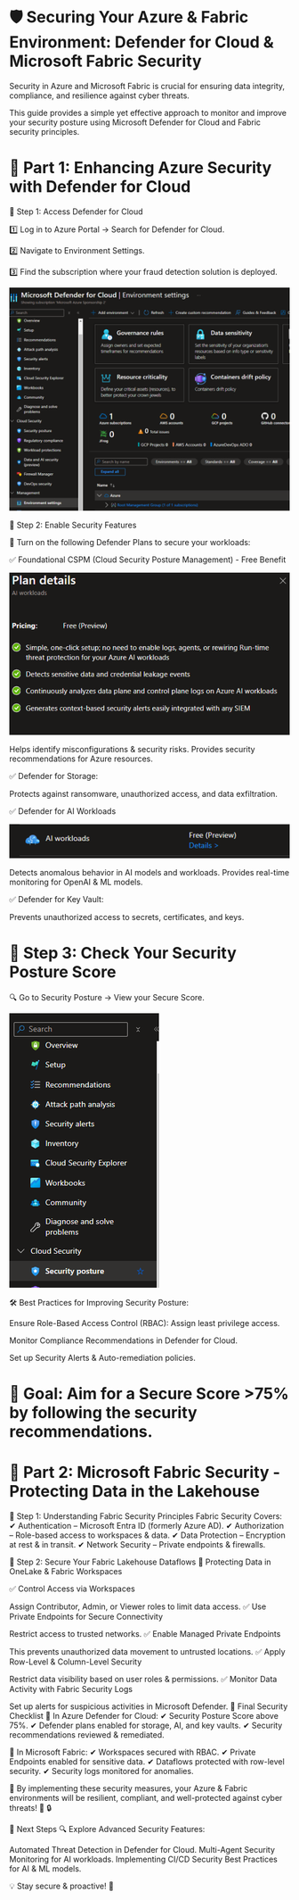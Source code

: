 # 🛡️ Securing Your Azure & Fabric Environment: Defender for Cloud & Microsoft Fabric Security

Security in Azure and Microsoft Fabric is crucial for ensuring data integrity, compliance, and resilience against cyber threats. 

This guide provides a simple yet effective approach to monitor and improve your security posture using Microsoft Defender for Cloud and Fabric security principles.

# 🔹 Part 1: Enhancing Azure Security with Defender for Cloud

🎯 Step 1: Access Defender for Cloud

1️⃣ Log in to Azure Portal → Search for Defender for Cloud.

2️⃣ Navigate to Environment Settings.

3️⃣ Find the subscription where your fraud detection solution is deployed.

![alt text](https://github.com/DavidArayaS/AI-Powered-Insights-Fraud-Detection-Hackathon/blob/d6f39bdd8471a2a2ba4d36e8265e61bbd1cd5894/06-Security%20%26%20Compliance/Reference%20Pictures/%7B28D3690A-F2DB-4C78-86C6-AAF04C277AB3%7D.png)

🎯 Step 2: Enable Security Features

📌 Turn on the following Defender Plans to secure your workloads:

✅ Foundational CSPM (Cloud Security Posture Management) - Free Benefit

![alt text](https://github.com/DavidArayaS/AI-Powered-Insights-Fraud-Detection-Hackathon/blob/d6f39bdd8471a2a2ba4d36e8265e61bbd1cd5894/06-Security%20%26%20Compliance/Reference%20Pictures/%7BE6AFB236-E090-43B8-9717-60849BA8DBD5%7D.png)

Helps identify misconfigurations & security risks.
Provides security recommendations for Azure resources.

✅ Defender for Storage:

Protects against ransomware, unauthorized access, and data exfiltration.

✅ Defender for AI Workloads

![alt text](https://github.com/DavidArayaS/AI-Powered-Insights-Fraud-Detection-Hackathon/blob/d6f39bdd8471a2a2ba4d36e8265e61bbd1cd5894/06-Security%20%26%20Compliance/Reference%20Pictures/%7BCC55D47A-465C-4FAC-B3B9-6158621BCFEF%7D.png)

Detects anomalous behavior in AI models and workloads.
Provides real-time monitoring for OpenAI & ML models.

✅ Defender for Key Vault:

 Prevents unauthorized access to secrets, certificates, and keys.

# 🎯 Step 3: Check Your Security Posture Score

🔍 Go to Security Posture → View your Secure Score.

![alt text](https://github.com/DavidArayaS/AI-Powered-Insights-Fraud-Detection-Hackathon/blob/d6f39bdd8471a2a2ba4d36e8265e61bbd1cd5894/06-Security%20%26%20Compliance/Reference%20Pictures/%7B35C5EF33-A203-460C-B4BC-77BA8C3A3B37%7D.png)

🛠️ Best Practices for Improving Security Posture:

Ensure Role-Based Access Control (RBAC): Assign least privilege access.

Monitor Compliance Recommendations in Defender for Cloud.

 Set up Security Alerts & Auto-remediation policies.

# 🎯 Goal: Aim for a Secure Score >75% by following the security recommendations.

# 🔹 Part 2: Microsoft Fabric Security - Protecting Data in the Lakehouse

🎯 Step 1: Understanding Fabric Security Principles
Fabric Security Covers:
✔ Authentication – Microsoft Entra ID (formerly Azure AD).
✔ Authorization – Role-based access to workspaces & data.
✔ Data Protection – Encryption at rest & in transit.
✔ Network Security – Private endpoints & firewalls.

🎯 Step 2: Secure Your Fabric Lakehouse Dataflows
📌 Protecting Data in OneLake & Fabric Workspaces

✅ Control Access via Workspaces

Assign Contributor, Admin, or Viewer roles to limit data access.
✅ Use Private Endpoints for Secure Connectivity

Restrict access to trusted networks.
✅ Enable Managed Private Endpoints

This prevents unauthorized data movement to untrusted locations.
✅ Apply Row-Level & Column-Level Security

Restrict data visibility based on user roles & permissions.
✅ Monitor Data Activity with Fabric Security Logs

Set up alerts for suspicious activities in Microsoft Defender.
🏁 Final Security Checklist
🔹 In Azure Defender for Cloud:
✔ Security Posture Score above 75%.
✔ Defender plans enabled for storage, AI, and key vaults.
✔ Security recommendations reviewed & remediated.

🔹 In Microsoft Fabric:
✔ Workspaces secured with RBAC.
✔ Private Endpoints enabled for sensitive data.
✔ Dataflows protected with row-level security.
✔ Security logs monitored for anomalies.

🚀 By implementing these security measures, your Azure & Fabric environments will be resilient, compliant, and well-protected against cyber threats! 🎯 🔒

🔹 Next Steps
🔍 Explore Advanced Security Features:

Automated Threat Detection in Defender for Cloud.
Multi-Agent Security Monitoring for AI workloads.
Implementing CI/CD Security Best Practices for AI & ML models.

💡 Stay secure & proactive! 🚀
